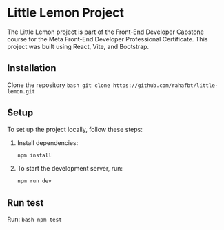 # Little Lemon Project
The Little Lemon project is part of the Front-End Developer Capstone course for the Meta Front-End Developer Professional Certificate. 
This project was built using React, Vite, and Bootstrap.

## Installation
Clone the repository
    ```bash
    git clone https://github.com/rahafbt/little-lemon.git
    ```

## Setup
To set up the project locally, follow these steps:

1. Install dependencies:

    ```bash
    npm install
    ```
2. To start the development server, run:

    ```bash
    npm run dev
    ```

## Run test
Run: 
    ```bash
    npm test
    ```
